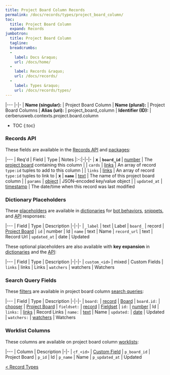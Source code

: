 ```yaml
---
title: Project Board Column Records
permalink: /docs/records/types/project_board_column/
toc:
  title: Project Board Column
  expand: Records
jumbotron:
  title: Project Board Column
  tagline: 
  breadcrumbs:
  -
    label: Docs &raquo;
    url: /docs/home/
  -
    label: Records &raquo;
    url: /docs/records/
  -
    label: Types &raquo;
    url: /docs/records/types/
---
```


|---
|-|-
| **Name (singular):** | Project Board Column
| **Name (plural):** | Project Board Columns
| **Alias (uri):** | project_board_column
| **Identifier (ID):** | cerberusweb.contexts.project.board.column

* TOC
{:toc}

### Records API

These fields are available in the [Records API](/docs/api/endpoints/records/) and [packages](/docs/packages/):

|---
| Req'd | Field | Type | Notes
|:-:|-|-|-
| **x** | **`board_id`** | [number](/docs/records/fields/types/number/) | The [project board](/docs/records/types/project_board/) containing this column 
|   | `cards` | [links](/docs/records/fields/types/links/) | An array of record `type:id` tuples to add to this column 
|   | `links` | [links](/docs/records/fields/types/links/) | An array of record `type:id` tuples to link to 
| **x** | **`name`** | [text](/docs/records/fields/types/text/) | The name of this project board column 
|   | `params` | [object](/docs/records/fields/types/object/) | JSON-encoded key/value object 
|   | `updated_at` | [timestamp](/docs/records/fields/types/timestamp/) | The date/time when this record was last modified 

### Dictionary Placeholders

These [placeholders](/docs/bots/scripting/placeholders/) are available in [dictionaries](/docs/bots/behaviors/dictionaries/) for [bot behaviors](/docs/bots/behaviors/), [snippets](/docs/snippets/), and [API](/docs/api/) responses:

|---
| Field | Type | Description
|-|-|-
| `_label` | text | Label
| `board_` | record | [Project Board](/docs/records/types/project_board/)
| `id` | number | Id
| `name` | text | Name
| `record_url` | text | Record Url
| `updated_at` | date | Updated

These optional placeholders are also available with **key expansion** in [dictionaries](/docs/bots/behaviors/dictionaries/#key-expansion) and the [API](/docs/api/responses/#expanding-keys-in-api-requests):

|---
| Field | Type | Description
|-|-|-
| `custom_<id>` | mixed | Custom Fields
| `links` | links | Links
| `watchers` | watchers | Watchers
	
### Search Query Fields

These [filters](/docs/search/filters/) are available in project board column [search queries](/docs/search/):

|---
| Field | Type | Description
|-|-|-
| `board:` | [record](/docs/search/deep-search/) | [Board](/docs/records/types/project_board/)
| `board.id:` | [chooser](/docs/search/filters/choosers/) | [Project Board](/docs/records/types/project_board/)
| `fieldset:` | [record](/docs/search/deep-search/) | [Fieldset](/docs/records/types/custom_fieldset/)
| `id:` | [number](/docs/search/filters/numbers/) | Id
| `links:` | [links](/docs/search/filters/links/) | Record Links
| `name:` | [text](/docs/search/filters/text/) | Name
| `updated:` | [date](/docs/search/filters/dates/) | Updated
| `watchers:` | [watchers](/docs/search/filters/watchers/) | Watchers
	
### Worklist Columns

These columns are available on project board column [worklists](/docs/worklists/):

|---
| Column | Description
|-|-
| `cf_<id>` | [Custom Field](/docs/records/types/custom_field/)
| `p_board_id` | Project Board
| `p_id` | Id
| `p_name` | Name
| `p_updated_at` | Updated

<div class="section-nav">
	<div class="left">
		<a href="/docs/records/types/" class="prev">&lt; Record Types</a>
	</div>
	<div class="right align-right">
	</div>
</div>
<div class="clear"></div>